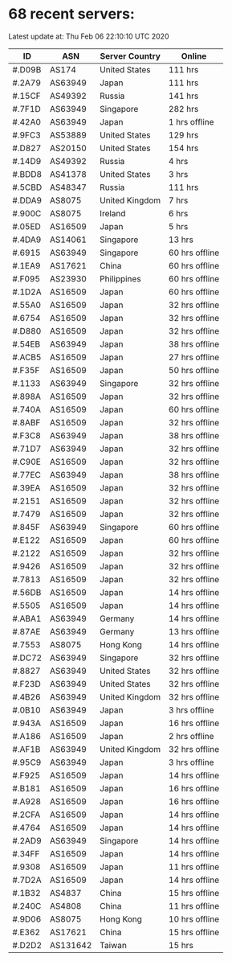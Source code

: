 # 68 recent servers:

Latest update at: Thu Feb 06 22:10:10 UTC 2020

| ID | ASN | Server Country | Online |
| -- | --- | -------------- | ------ |
| #.D09B | AS174 | United States | 111 hrs |
| #.2A79 | AS63949 | Japan | 111 hrs |
| #.15CF | AS49392 | Russia | 141 hrs |
| #.7F1D | AS63949 | Singapore | 282 hrs |
| #.42A0 | AS63949 | Japan | 1 hrs offline |
| #.9FC3 | AS53889 | United States | 129 hrs |
| #.D827 | AS20150 | United States | 154 hrs |
| #.14D9 | AS49392 | Russia | 4 hrs |
| #.BDD8 | AS41378 | United States | 3 hrs |
| #.5CBD | AS48347 | Russia | 111 hrs |
| #.DDA9 | AS8075 | United Kingdom | 7 hrs |
| #.900C | AS8075 | Ireland | 6 hrs |
| #.05ED | AS16509 | Japan | 5 hrs |
| #.4DA9 | AS14061 | Singapore | 13 hrs |
| #.6915 | AS63949 | Singapore | 60 hrs offline |
| #.1EA9 | AS17621 | China | 60 hrs offline |
| #.F095 | AS23930 | Philippines | 60 hrs offline |
| #.1D2A | AS16509 | Japan | 60 hrs offline |
| #.55A0 | AS16509 | Japan | 32 hrs offline |
| #.6754 | AS16509 | Japan | 32 hrs offline |
| #.D880 | AS16509 | Japan | 32 hrs offline |
| #.54EB | AS63949 | Japan | 38 hrs offline |
| #.ACB5 | AS16509 | Japan | 27 hrs offline |
| #.F35F | AS16509 | Japan | 50 hrs offline |
| #.1133 | AS63949 | Singapore | 32 hrs offline |
| #.898A | AS16509 | Japan | 32 hrs offline |
| #.740A | AS16509 | Japan | 60 hrs offline |
| #.8ABF | AS16509 | Japan | 32 hrs offline |
| #.F3C8 | AS63949 | Japan | 38 hrs offline |
| #.71D7 | AS63949 | Japan | 32 hrs offline |
| #.C90E | AS16509 | Japan | 32 hrs offline |
| #.77EC | AS63949 | Japan | 38 hrs offline |
| #.39EA | AS16509 | Japan | 32 hrs offline |
| #.2151 | AS16509 | Japan | 32 hrs offline |
| #.7479 | AS16509 | Japan | 32 hrs offline |
| #.845F | AS63949 | Singapore | 60 hrs offline |
| #.E122 | AS16509 | Japan | 60 hrs offline |
| #.2122 | AS16509 | Japan | 32 hrs offline |
| #.9426 | AS16509 | Japan | 32 hrs offline |
| #.7813 | AS16509 | Japan | 32 hrs offline |
| #.56DB | AS16509 | Japan | 14 hrs offline |
| #.5505 | AS16509 | Japan | 14 hrs offline |
| #.ABA1 | AS63949 | Germany | 14 hrs offline |
| #.87AE | AS63949 | Germany | 13 hrs offline |
| #.7553 | AS8075 | Hong Kong | 14 hrs offline |
| #.DC72 | AS63949 | Singapore | 32 hrs offline |
| #.8827 | AS63949 | United States | 32 hrs offline |
| #.F23D | AS63949 | United States | 32 hrs offline |
| #.4B26 | AS63949 | United Kingdom | 32 hrs offline |
| #.0B10 | AS63949 | Japan | 3 hrs offline |
| #.943A | AS16509 | Japan | 16 hrs offline |
| #.A186 | AS16509 | Japan | 2 hrs offline |
| #.AF1B | AS63949 | United Kingdom | 32 hrs offline |
| #.95C9 | AS63949 | Japan | 3 hrs offline |
| #.F925 | AS16509 | Japan | 14 hrs offline |
| #.B181 | AS16509 | Japan | 16 hrs offline |
| #.A928 | AS16509 | Japan | 16 hrs offline |
| #.2CFA | AS16509 | Japan | 14 hrs offline |
| #.4764 | AS16509 | Japan | 14 hrs offline |
| #.2AD9 | AS63949 | Singapore | 14 hrs offline |
| #.34FF | AS16509 | Japan | 14 hrs offline |
| #.9308 | AS16509 | Japan | 11 hrs offline |
| #.7D2A | AS16509 | Japan | 14 hrs offline |
| #.1B32 | AS4837 | China | 15 hrs offline |
| #.240C | AS4808 | China | 11 hrs offline |
| #.9D06 | AS8075 | Hong Kong | 10 hrs offline |
| #.E362 | AS17621 | China | 15 hrs offline |
| #.D2D2 | AS131642 | Taiwan | 15 hrs |


